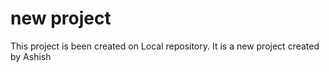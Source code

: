 # new project 

This project is been created on Local repository.
It is a new project created by Ashish